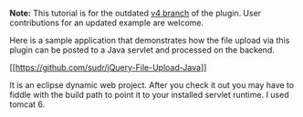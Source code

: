 **Note:**
This tutorial is for the outdated [v4 branch](https://github.com/blueimp/jQuery-File-Upload/tree/v4) of the plugin.
User contributions for an updated example are welcome.

Here is a sample application that demonstrates how the file upload via this plugin can be posted to a Java servlet and processed on the backend.

[[https://github.com/sudr/jQuery-File-Upload-Java]]

It is an eclipse dynamic web project. After you check it out you may have to fiddle with the build path to point it to your installed servlet runtime. I used tomcat 6.